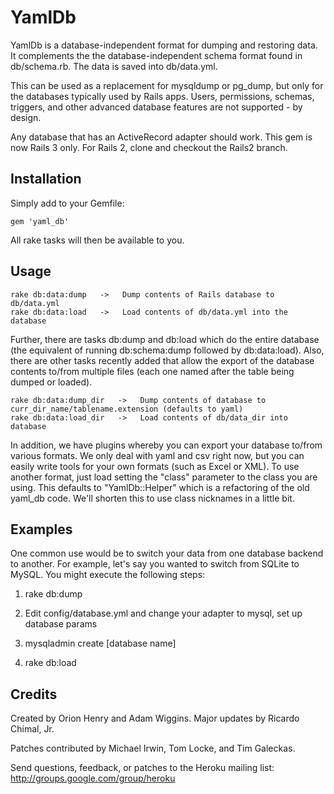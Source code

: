 # YamlDb

YamlDb is a database-independent format for dumping and restoring data.  It complements the the database-independent schema format found in db/schema.rb.  The data is saved into db/data.yml.

This can be used as a replacement for mysqldump or pg_dump, but only for the databases typically used by Rails apps.  Users, permissions, schemas, triggers, and other advanced database features are not supported - by design.

Any database that has an ActiveRecord adapter should work.  This gem is now Rails 3 only.  For Rails 2, clone and checkout the Rails2 branch.

## Installation

Simply add to your Gemfile:

    gem 'yaml_db'

All rake tasks will then be available to you.

## Usage

    rake db:data:dump   ->   Dump contents of Rails database to db/data.yml
    rake db:data:load   ->   Load contents of db/data.yml into the database

Further, there are tasks db:dump and db:load which do the entire database (the equivalent of running db:schema:dump followed by db:data:load).  Also, there are other tasks recently added that allow the export of the database contents to/from multiple files (each one named after the table being dumped or loaded).

    rake db:data:dump_dir   ->   Dump contents of database to curr_dir_name/tablename.extension (defaults to yaml)
    rake db:data:load_dir   ->   Load contents of db/data_dir into database

In addition, we have plugins whereby you can export your database to/from various formats.  We only deal with yaml and csv right now, but you can easily write tools for your own formats (such as Excel or XML).  To use another format, just load setting the "class"  parameter to the class you are using.  This defaults to "YamlDb::Helper" which is a refactoring of the old yaml_db code.  We'll shorten this to use class nicknames in a little bit.

## Examples

One common use would be to switch your data from one database backend to another.  For example, let's say you wanted to switch from SQLite to MySQL.  You might execute the following steps:

1. rake db:dump

2. Edit config/database.yml and change your adapter to mysql, set up database params

3. mysqladmin create [database name]

4. rake db:load

## Credits

Created by Orion Henry and Adam Wiggins.  Major updates by Ricardo Chimal, Jr.

Patches contributed by Michael Irwin, Tom Locke, and Tim Galeckas.

Send questions, feedback, or patches to the Heroku mailing list: http://groups.google.com/group/heroku

